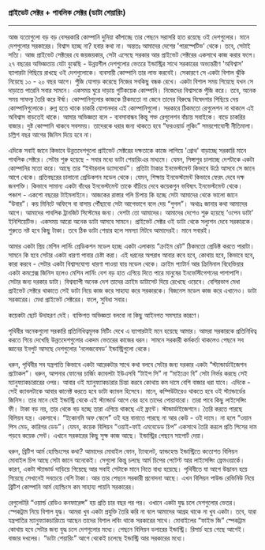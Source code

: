 ### প্রাইভেট সেক্টর + পাবলিক সেক্টর \(ডাটা শেয়ারিং\)

---

আজ যতোগুলো বড় বড় বেসরকারি কোম্পানি দুনিয়া কাঁপাচ্ছে তার পেছনে সরাসরি হাত রয়েছে ওই দেশগুলোর। মানে দেশগুলোর সরকারের। বিশ্বাস হচ্ছে না? হবার কথা না। অন্ততঃ আমাদের দেশের 'পারস্পেটিভ' থেকে। তবে, সেটাই সত্যি। আজ প্রাইভেট সেক্টরের যে জয়জয়কার, সেটা এসেছে সরকার আর প্রাইভেট সেক্টরের একসাথে কাজ করার ফলে। ২৭ বছরের অভিজ্ঞতায় যেটা বুঝেছি - উন্নয়শীল দেশগুলোর ভেতরে ইন্ডাস্ট্রির সাথে সরকারের অভ্যন্তরীণ 'অবিশ্বাস' ব্যাপারটা পিছিয়ে রাখছে ওই দেশগুলোকে। ব্যবসায়ী কোম্পানি তার লাভ করবেই। সেকারণে সে একটা বিশাল ঝুঁকি নিয়েছে ১০ - ২০ বছর আগে। পুঁজি যোগাড় করেছে নিজের সবকিছু বন্ধক রেখে। একটা বিশাল সময় গিয়েছে যখন সে দাড়াতে পারেনি সবার সামনে। একসময় ঘুরে দাড়ায় গুটিকয়েক কোম্পানি। নিজেদের বিশ্বাসকে পুঁজি করে। তবে, অনেক সময় সাফল্য তৈরি করে ঈর্ষা। কোম্পানিগুলোর কাজকে ঠিকমতো না জেনে তাদের বিরুদ্ধে বিষেদগার পিছিয়ে দেয় কোম্পানিগুলোকে। রুগ্ন হতে থাকে চাকরি যোগানদার এই কোম্পানিগুলো। সরকারে ঠিকমতো রেগুলেশন না থাকলে এই অবিশ্বাস বাড়তেই থাকে। আমার অভিজ্ঞতা বলে - ব্যবসাবান্ধব কিন্তু শক্ত রেগুলেশন বাঁচায় সবাইকে। বাড়ে চাকরির বাজার। দুষ্ট কোম্পানি থাকবে সবসময়। তাদেরকে ধরার জন্য থাকতে হবে “ফরওয়ার্ড লুকিং” সময়পোযোগী  নীতিমালা। চল্লিশ বছর আগের জিনিস দিয়ে হবে না। 

এদিকে সবাই জানে কিভাবে উন্নতদেশগুলো প্রাইভেট সেক্টরের দক্ষতাকে কাজে লাগিয়ে 'গ্রোথ' বাড়াচ্ছে সরকারি মানে পাবলিক সেক্টরে। সেটার শুরু হয়েছে - সবার মধ্যে ডাটা শেয়ারিংএর মাধ্যমে। যেমন, সিঙ্গাপুর চালাচ্ছে দেশটাকে একটা কোম্পানির মতো করে। আছে তার “ইন্টারনাল ড্যাসবোর্ড”। প্রতিটা টাকার ইনভেস্টমেন্ট কিভাবে উঠে আসবে সে জানে আগে থেকে। প্রতিবছরের চালানো প্রেডিকশন মডেল থেকে। যেমন, শিক্ষায় ইনভেস্টমেন্ট কিভাবে ফেরৎ দেবে দক্ষ জনশক্তি। কিভাবে সামান্য একটা বাঁধের ইনভেস্টমেন্ট তাকে বাঁচিয়ে দেবে কয়েকগুন ভবিষ্যৎ ইনভেস্টমেন্ট থেকে। পঞ্চাশ - একশো বছরের টাইমলাইনে। আজকের রাস্তার গলি চিপায় কি হচ্ছে সেটা আমাদের থেকে ভালো জানে “উবার”। কয় মিনিটে অফিসে বা বাসায় পৌঁছাবো সেটা আগেভাগে বলে দেয় “গুগল”। অথচঃ জানার কথা আমাদের আগে। আমাদের পাবলিক ট্রানজিট সিস্টেমের জন্য। দেশটা তো আমাদের। আমাদের দেশেও শুরু হয়েছে ‘ওপেন ডাটা’ ইনিশিয়েটিভ। একসময় আরো অনেক ডাটা আসবে সামনে। প্রাইভেট সেক্টর ওই ডাটা থেকে সল্যুশন দেবে সরকারকে। শুরুতে নষ্ট হবে কিছু টাকা। তবে ঠিক ডাটা শেয়ার হলে সমস্যা মিটবে আমাদেরই। মানে সবারই। 

আমার একটা প্রিয় মেশিন লার্নিং প্রেডিকশন মডেল হচ্ছে একটা এলাকায় “ক্রাইম রেট” ঠিকমতো প্রেডিক্ট করতে পারাটা। সামনে কি হবে সেটার একটা ধারণা পাবার চেষ্টা করা। এই ধরনের অপরাধ আবার কবে হবে, কোথায় হবে, কিভাবে হবে, কারা করবে - সেটার একটা বিশ্বাসযোগ্য ধারণা পাওয়া যায় মডেল থেকে। ক্রাইম প্যাটার্ন আর ক্রিমিনাল বিহেভিয়ার একটা কমপ্লেক্স জিনিস হলেও মেশিন লার্নিং বেশ বড় হাত এগিয়ে দিতে পারে মানুষের ইনভেস্টিগেশনের পাশাপাশি। সেটার জন্য দরকার ডাটা। বিশ্বব্যাপী অনেক দেশ তাদের ক্রাইম ডাটাসেট দিয়ে রেখেছে ওয়েবে। বেশিরভাগ মেধা প্রাইভেট সেক্টরে থাকাতে  সেই ডাটা নিয়ে কাজ করে সাহায্য করে সরকারকে। বিজনেস মডেল কাজ করে এখানেও। ডাটা সরকারের। মেধা প্রাইভেট সেক্টরের। ফলে, সুবিধা সবার। 

কয়েকটা ছোট উদাহরণ দেই। ব্যক্তিগত অভিজ্ঞতা বলবো না কিছু আইনগত সমস্যার কারণে। 

পৃথিবীর অনেকগুলো সরকারি প্রতিনিধিত্বমূলক মিটিং দেখে এ ব্যাপারটাই মনে হয়েছে আমার। আমরা সরকারকে প্রতিনিধিত্ব করতে গিয়ে দেখেছি উন্নতদেশগুলোর একদম ভেতরের কাজের ধরন। সামনে সরকারী কর্মকর্তা থাকলেও পেছনে সব জ্ঞানের ইনপুট আসছে দেশগুলোর ‘নলেজবেসড’ ইন্ডাস্ট্রিগুলো থেকে। 

ধরুন, পৃথিবীর সব যন্ত্রপাতি কিভাবে একটা আরেকটার সাথে কথা বলবে সেটার জন্য দরকার একটা “স্ট্যান্ডার্ডাইজেশন প্রটোকল”। ধরুন, আপনার ফোনের চার্জিং ক্যাবলটা ইউএসবি “টাইপ সি” না “মাইক্রো বি” সেটা নির্ভর করছে সেই ম্যানুফ্যাকচারারের ওপর। আবার ওই ম্যানুফ্যাকচারার চিন্তা করবে কোথায় কম দামে বেশি বাজার ধরা যাবে। এদিকে - সেই ক্যাবলটাকে আবার কানেক্ট করতে হবে ডাটা ক্যাবল হিসেবে। মানে, কম্পিউটারেও থাকতে হবে ওই স্ট্যান্ডার্ডের জিনিস। তার মানে যেই ইন্ডাস্ট্রি থেকে এই স্ট্যান্ডার্ড আগে বের হবে তাদের পোয়াবারো। তারা পাবে কিছু লাইসেন্সিং ফী। টাকা বড় নয়, তার থেকে বড় হচ্ছে তারা এগিয়ে থাকছে এই ফ্রন্টে। স্টান্ডার্ডাইজেশনে। তৈরি করতে পারছে বিলিয়ন যন্ত্র। একসাথে। “ইকোনমি অফ স্কেলে” ওই যন্ত্র বানাতে পারছে না আর কেউ - ওই দামে। না হলে “ওয়ান পিস মেড, কারিগর ডেড”। যেমন, কয়েক বিলিয়ন “ওয়াই-ফাই এমবেডেড চিপ” একসাথে তৈরি করলে প্রতি পিসের দাম পড়বে কয়েক সেন্ট। এখানে সরকারের কিছু সুক্ষ কাজ আছে। ইন্ডাস্ট্রির পেছনে সাপোর্ট দেয়া।  

ধরুন, ব্রিটিশ আর্ম হোল্ডিংসের কথা? আমাদের মোবাইল ফোন, ট্যাবলেট, হ্যান্ডহেল্ড ইন্ডাস্ট্রিতে কতোশত বিলিয়ন মোবাইল চিপ আছে সেটা জানে অনেকেই। সেগুলো কিন্তু চলছে আর্ম চিপের পেটেণ্ট আর লাইসেন্সিং ফ্রেমওয়ার্কে। কারণ, একটা স্ট্যান্ডার্ড দাড়িয়ে গিয়েছে আর সবাই সেটাকে মানে নিতে বাধ্য হয়েছে। পৃথিবীতে যা আগে উদ্ভাবন হয়ে গিয়েছে সেখানেই সবচেয়ে বেশি টাকা। আর তার পেছনে সরকারী প্রনোদনা আছে। এখন বিলিয়ন পাউন্ড রেভিনিউ নিয়ে ব্রিটিশ কোম্পানি আর্ম হোল্ডিংস কম সাহায্য পায়নি সরকারের।  

রেগুলেটরি “ওয়ার্ল্ড রেডিও কনফারেন্স” হয় প্রতি চার বছর পর পর। ওখানে একটা যুদ্ধ চলে দেশগুলোর ভেতর। স্পেকট্রাম নিয়ে বিশাল যুদ্ধ। আমরা খুব একটা প্রযুক্তি তৈরি করি না বলে আমাদের আগ্রহ থাকে না খুব একটা। তবে, যারা যন্ত্রপাতির ম্যানুফ্যাকচারিংয়ে আছেন তাদের বিশাল লবিং থাকে সরকারের সাথে। মোবাইলের “ফাইভ জি” স্পেকট্রাম কোথায় হবে সেটার জন্য যুদ্ধ চলে দেশগুলোর মধ্যে। পেছনে বিলিয়ন ডলারের ইন্ডাস্ট্রি। রিসার্চ হয়ে গেছে আগেই। বাজার দখলের। “ডাটা শেয়ারিং” আগে থেকেই চলেছে ইন্ডাস্ট্রি আর সরকারের মধ্যে। 

